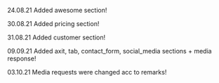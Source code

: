 24.08.21 Added awesome section!

30.08.21 Added pricing section!

31.08.21 Added customer section!

09.09.21 Added axit, tab, contact_form, social_media sections + media response!

03.10.21 Media requests were changed acc to remarks!